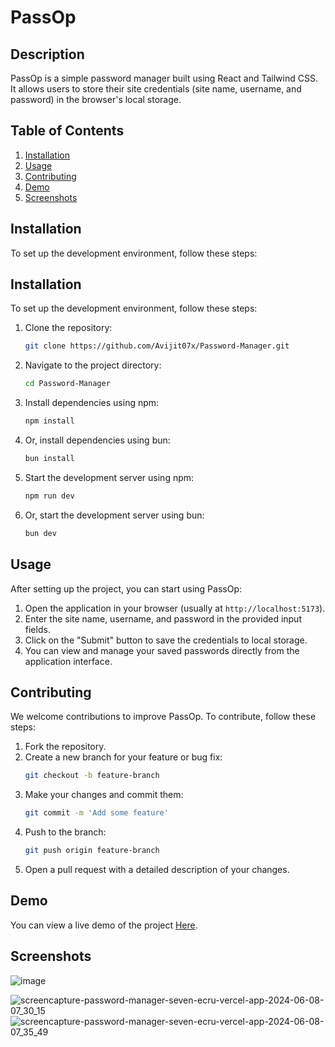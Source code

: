 # PassOp

## Description

PassOp is a simple password manager built using React and Tailwind CSS. It allows users to store their site credentials (site name, username, and password) in the browser's local storage.

## Table of Contents

1. [Installation](#installation)
2. [Usage](#usage)
3. [Contributing](#contributing)
4. [Demo](#demo)
5. [Screenshots](#screenshots)

## Installation

To set up the development environment, follow these steps:

## Installation

To set up the development environment, follow these steps:

1. Clone the repository:

   ```bash
   git clone https://github.com/Avijit07x/Password-Manager.git
   ```

2. Navigate to the project directory:

   ```bash
   cd Password-Manager
   ```

3. Install dependencies using npm:

   ```bash
   npm install
   ```

4. Or, install dependencies using bun:

   ```bash
   bun install
   ```

5. Start the development server using npm:

   ```bash
   npm run dev
   ```

6. Or, start the development server using bun:
   ```bash
   bun dev
   ```

## Usage

After setting up the project, you can start using PassOp:

1. Open the application in your browser (usually at `http://localhost:5173`).
2. Enter the site name, username, and password in the provided input fields.
3. Click on the "Submit" button to save the credentials to local storage.
4. You can view and manage your saved passwords directly from the application interface.

## Contributing

We welcome contributions to improve PassOp. To contribute, follow these steps:

1. Fork the repository.
2. Create a new branch for your feature or bug fix:
   ```bash
   git checkout -b feature-branch
   ```
3. Make your changes and commit them:
   ```bash
   git commit -m 'Add some feature'
   ```
4. Push to the branch:
   ```bash
   git push origin feature-branch
   ```
5. Open a pull request with a detailed description of your changes.

## Demo

You can view a live demo of the project [Here](https://password-manager-seven-ecru.vercel.app/).

## Screenshots
![image](https://github.com/Avijit07x/Password-Manager/assets/154034057/4f1dcc47-7d8e-4166-a6ce-2bfeb95ddb53)

![screencapture-password-manager-seven-ecru-vercel-app-2024-06-08-07_30_15](https://github.com/Avijit07x/Password-Manager/assets/154034057/3ab95c92-e478-476c-983a-45adac5b7ed1)
![screencapture-password-manager-seven-ecru-vercel-app-2024-06-08-07_35_49](https://github.com/Avijit07x/Password-Manager/assets/154034057/a8d63f64-b093-477c-94b9-57ec1525aeee)


